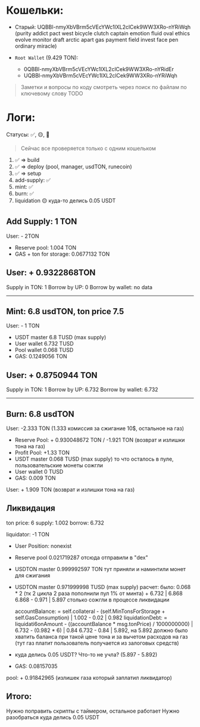 # Кошельки:

-   Старый: UQBBl-nmyXbVBrm5cVEcYWc1lXL2clCek9WW3XRo-nYRiWqh (purity addict pact west bicycle clutch captain emotion fluid oval ethics evolve monitor draft arctic apart gas payment field invest face pen ordinary miracle)

-   `Root Wallet` (9.429 TON):
    -   0QBBl-nmyXbVBrm5cVEcYWc1lXL2clCek9WW3XRo-nYRidEr
    -   UQBBl-nmyXbVBrm5cVEcYWc1lXL2clCek9WW3XRo-nYRiWqh

> Заметки и вопросы по коду смотреть через поиск по файлам по ключевому слову TODO

# Логи:

Статусы: ✅, 🟡, 🔴

> Сейчас все проверяется только с одним кошельком

1. ✅ => build
2. ✅ => deploy (pool, manager, usdTON, runecoin)
3. ✅ => setup
4. add-supply: ✅
5. mint: ✅
6. burn: ✅
7. liquidation 🟡 куда-то делись 0.05 USDT

## Add Supply: 1 TON

User: - 2TON

-   Reserve pool: 1.004 TON
-   GAS + ton for storage: 0.0677132 TON

## User: + 0.9322868TON

Supply in TON: 1
Borrow by UP: 0
Borrow by wallet: no data

---

## Mint: 6.8 usdTON, ton price 7.5

User: - 1 TON

-   USDT master 6.8 TUSD (max supply)
-   User wallet 6.732 TUSD
-   Pool wallet 0.068 TUSD
-   GAS: 0.1249056 TON

## User: + 0.8750944 TON

Supply in TON: 1
Borrow by UP: 6.732
Borrow by wallet: 6.732

---

## Burn: 6.8 usdTON

User: -2.333 TON (1.333 комиссия за сжигание 10$, остальное на газ)

-   Reserve Pool: + 0.930048672 TON / -1.921 TON (возврат и излишки тона на газ)
-   Profit Pool: +1.33 TON
-   USDT master 0.068 TUSD (max supply) то что осталось в пуле, пользовательские монеты сожгли
-   User wallet 0 TUSD
-   GAS: 0.009 TON

User: + 1.909 TON (возврат и излишки тона на газ)

## Ликвидация

ton price: 6
supply: 1.002
borrow: 6.732

liquidator: -1 TON

-   User Position: nonexist
-   Reserve pool 0.021719287 отсюда отправили в "dex"
-   USDTON master 0.999992597 TON тут приняли и наминтили монет для сжигания
-   USDTON master 0.971999998 TUSD (max supply) расчет:
    было: 0.068 \* 2 (тк 2 цикла 2 раза пополнили пул 1% от минта) + 6.732 | 6.868
    6.868 - 0.971 | 5.897 столько сожгли в процессе ликвидации

    accountBalance: = self.collateral - (self.MinTonsForStorage + self.GasConsumption) | 1.002 - 0.02 | 0.982
    liquidationDebt: = liquidati6onAmount - ((accountBalance \* msg.tonPrice) / 1000000000) | 6.732 - (0.982 \* 6) | 0.84
    6.732 - 0.84 | 5.892, на 5.892 должно было хватить баланса при такой цене тона и за вычетом расходов на газ (тут газ платит пользователь получается из залоговых средств)

*   куда делись 0.05 USDT? Что-то не учла? (5.897 - 5.892)

-   GAS: 0.08157035

pool: + 0.91842965 (излишек газа который заплатил ликвидатор)

## Итого:

Нужно поправить скрипты с таймером, остальное работает
Нужно разобраться куда делись 0.05 USDT
